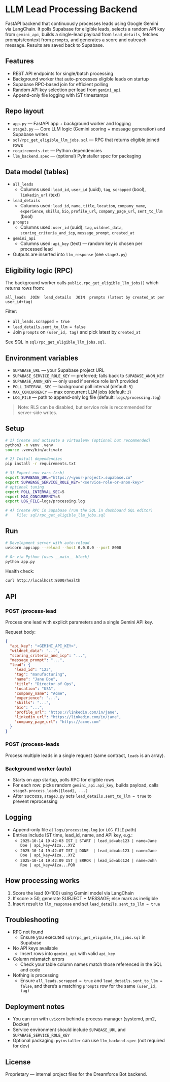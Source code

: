 # LLM Lead Processing Backend

FastAPI backend that continuously processes leads using Google Gemini via LangChain. It polls Supabase for eligible leads, selects a random API key from `gemini_api`, builds a single-lead payload from `lead_details`, fetches prompts/context from `prompts`, and generates a score and outreach message. Results are saved back to Supabase.

## Features

- REST API endpoints for single/batch processing
- Background worker that auto-processes eligible leads on startup
- Supabase RPC-based join for efficient polling
- Random API key selection per lead from `gemini_api`
- Append-only file logging with IST timestamps

## Repo layout

- `app.py` — FastAPI app + background worker and logging
- `stage3.py` — Core LLM logic (Gemini scoring + message generation) and Supabase writes
- `sql/rpc_get_eligible_llm_jobs.sql` — RPC that returns eligible joined rows
- `requirements.txt` — Python dependencies
- `llm_backend.spec` — (optional) PyInstaller spec for packaging

## Data model (tables)

- `all_leads`
  - Columns used: `lead_id`, `user_id` (uuid), `tag`, `scrapped` (bool), `linkedin_url` (text)
- `lead_details`
  - Columns used: `lead_id`, `name`, `title`, `location`, `company_name`, `experience`, `skills`, `bio`, `profile_url`, `company_page_url`, `sent_to_llm` (bool)
- `prompts`
  - Columns used: `user_id` (uuid), `tag`, `wildnet_data`, `scoring_criteria_and_icp`, `message_prompt`, `created_at`
- `gemini_api`
  - Columns used: `api_key` (text) — random key is chosen per processed lead
- Outputs are inserted into `llm_response` (see `stage3.py`)

## Eligibility logic (RPC)

The background worker calls `public.rpc_get_eligible_llm_jobs()` which returns rows from:

```
all_leads  JOIN  lead_details  JOIN  prompts (latest by created_at per user_id+tag)
```

Filter:
- `all_leads.scrapped = true`
- `lead_details.sent_to_llm = false`
- Join `prompts` on `(user_id, tag)` and pick latest by `created_at`

See SQL in `sql/rpc_get_eligible_llm_jobs.sql`.

## Environment variables

- `SUPABASE_URL` — your Supabase project URL
- `SUPABASE_SERVICE_ROLE_KEY` — preferred; falls back to `SUPABASE_ANON_KEY`
- `SUPABASE_ANON_KEY` — only used if service role isn’t provided
- `POLL_INTERVAL_SEC` — background poll interval (default: `5`)
- `MAX_CONCURRENCY` — max concurrent LLM jobs (default: `3`)
- `LOG_FILE` — path to append-only log file (default: `logs/processing.log`)

> Note: RLS can be disabled, but service role is recommended for server-side writes.

## Setup

```bash
# 1) Create and activate a virtualenv (optional but recommended)
python3 -m venv .venv
source .venv/bin/activate

# 2) Install dependencies
pip install -r requirements.txt

# 3) Export env vars (zsh)
export SUPABASE_URL="https://<your-project>.supabase.co"
export SUPABASE_SERVICE_ROLE_KEY="<service-role-or-anon-key>"
# optional tuning
export POLL_INTERVAL_SEC=5
export MAX_CONCURRENCY=3
export LOG_FILE=logs/processing.log

# 4) Create RPC in Supabase (run the SQL in dashboard SQL editor)
#    File: sql/rpc_get_eligible_llm_jobs.sql
```

## Run

```bash
# Development server with auto-reload
uvicorn app:app --reload --host 0.0.0.0 --port 8000

# Or via Python (uses __main__ block)
python app.py
```

Health check:
```bash
curl http://localhost:8000/health
```

## API

### POST /process-lead
Process one lead with explicit parameters and a single Gemini API key.

Request body:
```json
{
  "api_key": "<GEMINI_API_KEY>",
  "wildnet_data": "...",
  "scoring_criteria_and_icp": "...",
  "message_prompt": "...",
  "lead": {
    "lead_id": "123",
    "tag": "manufacturing",
    "name": "Jane Doe",
    "title": "Director of Ops",
    "location": "USA",
    "company_name": "Acme",
    "experience": "...",
    "skills": "...",
    "bio": "...",
    "profile_url": "https://linkedin.com/in/jane",
    "linkedin_url": "https://linkedin.com/in/jane",
    "company_page_url": "https://acme.com"
  }
}
```

### POST /process-leads
Process multiple leads in a single request (same contract, `leads` is an array).

### Background worker (auto)
- Starts on app startup, polls RPC for eligible rows
- For each row: picks random `gemini_api.api_key`, builds payload, calls `stage3.process_leads([lead], ...)`
- After success, `stage3.py` sets `lead_details.sent_to_llm = true` to prevent reprocessing

## Logging

- Append-only file at `logs/processing.log` (or `LOG_FILE` path)
- Entries include IST time, lead_id, name, and API key, e.g.:
  - `2025-10-14 19:42:03 IST | START | lead_id=abc123 | name=Jane Doe | api_key=AIza...XYZ`
  - `2025-10-14 19:42:07 IST | DONE  | lead_id=abc123 | name=Jane Doe | api_key=AIza...XYZ`
  - `2025-10-14 19:42:09 IST | ERROR | lead_id=abc124 | name=John Roe | api_key=AIza...PQR`

## How processing works

1. Score the lead (0–100) using Gemini model via LangChain
2. If score ≥ 50, generate SUBJECT + MESSAGE; else mark as ineligible
3. Insert result to `llm_response` and set `lead_details.sent_to_llm = true`

## Troubleshooting

- RPC not found
  - Ensure you executed `sql/rpc_get_eligible_llm_jobs.sql` in Supabase
- No API keys available
  - Insert rows into `gemini_api` with valid `api_key`
- Column mismatch errors
  - Check your table column names match those referenced in the SQL and code
- Nothing is processing
  - Ensure `all_leads.scrapped = true` and `lead_details.sent_to_llm = false`, and there’s a matching `prompts` row for the same `(user_id, tag)`

## Deployment notes

- You can run with `uvicorn` behind a process manager (systemd, pm2, Docker)
- Service environment should include `SUPABASE_URL` and `SUPABASE_SERVICE_ROLE_KEY`
- Optional packaging: `pyinstaller` can use `llm_backend.spec` (not required for dev)

## License

Proprietary — internal project files for the Dreamforce Bot backend. 